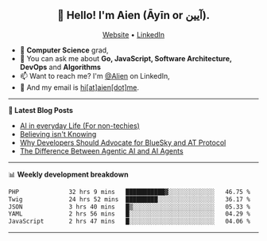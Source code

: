 <h2 align="center">👋 Hello! I'm Aien (Āyīn or آیین).</h2>
<p align="center">
  <a href="https://www.aien.me">Website</a> •
  <a href="https://www.linkedin.com/in/aiensaidi/">LinkedIn</a>
</p>


- 🌱 **Computer Science** grad,
- 💬 You can ask me about **Go, JavaScript, Software Architecture, DevOps** and **Algorithms**
- 📫 Want to reach me? I'm [@Alien](https://www.linkedin.com/in/aiensaidi/) on LinkedIn,
- 📧 And my email is [hi[at]aien[dot]me](mailto:hi@aien.me).

-------

**📝 Latest Blog Posts**

<!-- BLOG-POST-LIST:START -->
- [AI in everyday Life (For non-techies)](https://aien.me/ai-in-everyday-life-for-non-techies/)
- [Believing isn't Knowing](https://aien.me/believing-isnt-knowing/)
- [Why Developers Should Advocate for BlueSky and AT Protocol](https://aien.me/why-developers-should-advocate-for-bluesky-and-at-protocol/)
- [The Difference Between Agentic AI and AI Agents](https://aien.me/the-difference-between-agentic-ai-and-ai-agents/)
<!-- BLOG-POST-LIST:END -->

-------

📊 **Weekly development breakdown**
<!--START_SECTION:waka-->

```txt
PHP              32 hrs 9 mins   ███████████▓░░░░░░░░░░░░░   46.75 %
Twig             24 hrs 52 mins  █████████░░░░░░░░░░░░░░░░   36.17 %
JSON             3 hrs 40 mins   █▒░░░░░░░░░░░░░░░░░░░░░░░   05.33 %
YAML             2 hrs 56 mins   █░░░░░░░░░░░░░░░░░░░░░░░░   04.29 %
JavaScript       2 hrs 47 mins   █░░░░░░░░░░░░░░░░░░░░░░░░   04.06 %
```

<!--END_SECTION:waka-->

-------
